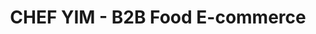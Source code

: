 ---
id: "01"
title: "CHEF YIM - B2B Food E-commerce"
image: "chefyim"
excerpt: "One-stop service for restaurants"
technologies: "Mobile Application (iOS and Android)"
partners: "Central Food Retail Co., Ltd."
---